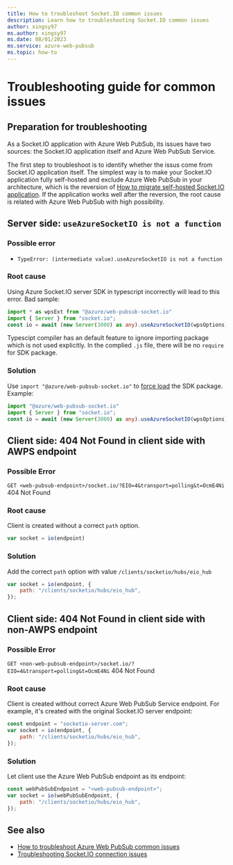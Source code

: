 ```yaml
---
title: How to troubleshoot Socket.IO common issues
description: Learn how to troubleshooting Socket.IO common issues
author: xingsy97
ms.author: xingsy97
ms.date: 08/01/2023
ms.service: azure-web-pubsub
ms.topic: how-to
---
```

# Troubleshooting guide for common issues

## Preparation for troubleshooting
As a Socket.IO application with Azure Web PubSub, its issues have two sources: the Socket.IO application itself and Azure Web PubSub Service.

The first step to troubleshoot is to identify whether the issus come from Socket.IO application itself. The simplest way is to make your Socket.IO application fully self-hosted and exclude Azure Web PubSub in your architecture, which is the reversion of [How to migrate self-hosted Socket.IO application](./socketio-migrate-from-self-hosted.md). If the application works well after the reversion, the root cause is related with Azure Web PubSub with high possibility.

## Server side: `useAzureSocketIO is not a function`

### Possible error
- `TypeError: (intermediate value).useAzureSocketIO is not a function`

### Root cause
Using Azure Socket.IO server SDK in typescript incorrectly will lead to this error.
Bad sample:
```typescript
import * as wpsExt from "@azure/web-pubsub-socket.io"
import { Server } from "socket.io";
const io = await (new Server(3000) as any).useAzureSocketIO(wpsOptions);
```

Typescipt compiler has an default feature to ignore importing package which is not used explicitly. In the complied `.js` file, there will be no `require` for SDK package.

### Solution
Use `import "@azure/web-pubsub-socket.io"` to [force load](https://github.com/Microsoft/TypeScript/wiki/FAQ#why-are-imports-being-elided-in-my-emit) the SDK package. Example:
```typescript
import "@azure/web-pubsub-socket.io"
import { Server } from "socket.io";
const io = await (new Server(3000) as any).useAzureSocketIO(wpsOptions);
```

## Client side: 404 Not Found in client side with AWPS endpoint
### Possible Error
 `GET <web-pubsub-endpoint>/socket.io/?EIO=4&transport=polling&t=OcmE4Ni` 404 Not Found

### Root cause
Client is created without a correct `path` option.
```javascript
var socket = io(endpoint)
```

### Solution 
Add the correct `path` option with value `/clients/socketio/hubs/eio_hub`
```javascript
var socket = io(endpoint, {
    path: "/clients/socketio/hubs/eio_hub",
});
```

## Client side: 404 Not Found in client side with non-AWPS endpoint
### Possible Error
 `GET <non-web-pubsub-endpoint>/socket.io/?EIO=4&transport=polling&t=OcmE4Ni` 404 Not Found

### Root cause
Client is created without correct Azure Web PubSub Service endpoint. For example, it's created with the original Socket.IO server endpoint:

```javascript
const endpoint = "socketio-server.com";
var socket = io(endpoint, {
    path: "/clients/socketio/hubs/eio_hub",
});
```

### Solution
Let client use the Azure Web PubSub endpoint as its endpoint:

```javascript
const webPubSubEndpoint = "<web-pubsub-endpoint>";
var socket = io(webPubSubEndpoint, {
    path: "/clients/socketio/hubs/eio_hub",
});
```

## See also
- [How to troubleshoot Azure Web PubSub common issues](./howto-troubleshoot-common-issues.md)
- [Troubleshooting Socket.IO connection issues](https://socket.io/docs/v4/troubleshooting-connection-issues/)